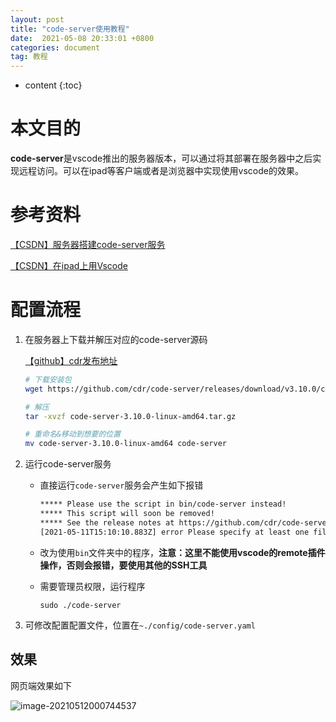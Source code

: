 ```yaml
---
layout: post
title: "code-server使用教程"
date:  2021-05-08 20:33:01 +0800
categories: document
tag: 教程
---
```


* content
{:toc}
# 本文目的

**code-server**是vscode推出的服务器版本，可以通过将其部署在服务器中之后实现远程访问。可以在ipad等客户端或者是浏览器中实现使用vscode的效果。

# 参考资料

[【CSDN】服务器搭建code-server服务](https://blog.csdn.net/Xiudadasnb/article/details/107019039?utm_medium=distribute.pc_relevant.none-task-blog-BlogCommendFromBaidu-2.control&depth_1-utm_source=distribute.pc_relevant.none-task-blog-BlogCommendFromBaidu-2.control)

[【CSDN】在ipad上用Vscode](https://blog.csdn.net/weixin_43988498/article/details/110305091)

# 配置流程

1. 在服务器上下载并解压对应的code-server源码

   [【github】cdr发布地址](https://github.com/cdr/code-server/releases)

   ```bash
   # 下载安装包
   wget https://github.com/cdr/code-server/releases/download/v3.10.0/code-server-3.10.0-linux-amd64.tar.gz
   
   # 解压
   tar -xvzf code-server-3.10.0-linux-amd64.tar.gz
   
   # 重命名&移动到想要的位置
   mv code-server-3.10.0-linux-amd64 code-server
   ```

2. 运行code-server服务

   - 直接运行`code-server`服务会产生如下报错

     ```bash
     ***** Please use the script in bin/code-server instead!
     ***** This script will soon be removed!
     ***** See the release notes at https://github.com/cdr/code-server/releases/tag/v3.4.0
     [2021-05-11T15:10:10.883Z] error Please specify at least one file or folder
     ```

   - 改为使用`bin`文件夹中的程序，**注意：这里不能使用vscode的remote插件操作，否则会报错，要使用其他的SSH工具**

   - 需要管理员权限，运行程序

     `sudo ./code-server`

3. 可修改配置配置文件，位置在`~./config/code-server.yaml`

## 效果

网页端效果如下

![image-20210512000744537](https://i.loli.net/2021/05/12/fdehk4yYajbRscA.png)